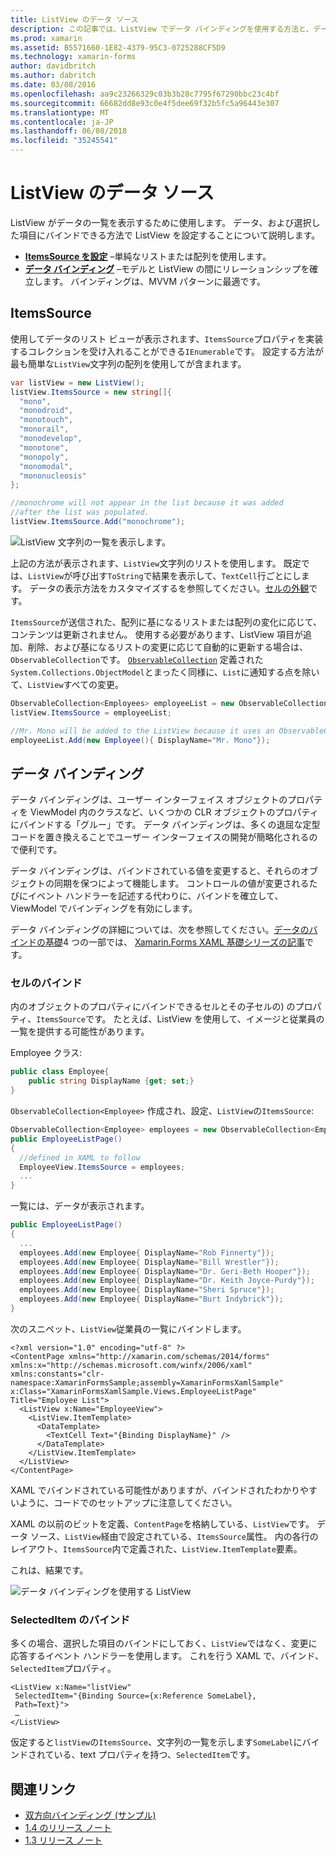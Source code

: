 ```yaml
---
title: ListView のデータ ソース
description: この記事では、ListView でデータ バインディングを使用する方法と、データを含む Xamarin.Forms ListView を設定する方法について説明します。
ms.prod: xamarin
ms.assetid: B5571660-1E82-4379-95C3-0725288CF5D9
ms.technology: xamarin-forms
author: davidbritch
ms.author: dabritch
ms.date: 03/08/2016
ms.openlocfilehash: aa9c23266329c03b3b28c7795f67290bbc23c4bf
ms.sourcegitcommit: 66682dd8e93c0e4f5dee69f32b5fc5a96443e307
ms.translationtype: MT
ms.contentlocale: ja-JP
ms.lasthandoff: 06/08/2018
ms.locfileid: "35245541"
---
```

# <a name="listview-data-sources"></a>ListView のデータ ソース

ListView がデータの一覧を表示するために使用します。 データ、および選択した項目にバインドできる方法で ListView を設定することについて説明します。

- **[ItemsSource を設定](#ItemsSource)** &ndash;単純なリストまたは配列を使用します。
- **[データ バインディング](#Data_Binding)** &ndash;モデルと ListView の間にリレーションシップを確立します。 バインディングは、MVVM パターンに最適です。

## <a name="itemssource"></a>ItemsSource
使用してデータのリスト ビューが表示されます、`ItemsSource`プロパティを実装するコレクションを受け入れることができる`IEnumerable`です。 設定する方法が最も簡単な`ListView`文字列の配列を使用してが含まれます。

```csharp
var listView = new ListView();
listView.ItemsSource = new string[]{
  "mono",
  "monodroid",
  "monotouch",
  "monorail",
  "monodevelop",
  "monotone",
  "monopoly",
  "monomodal",
  "mononucleosis"
};

//monochrome will not appear in the list because it was added
//after the list was populated.
listView.ItemsSource.Add("monochrome");
```

![](data-and-databinding-images/itemssource-simple.png "ListView 文字列の一覧を表示します。")

上記の方法が表示されます、`ListView`文字列のリストを使用します。 既定では、`ListView`が呼び出す`ToString`で結果を表示して、`TextCell`行ごとにします。 データの表示方法をカスタマイズするを参照してください。[セルの外観](~/xamarin-forms/user-interface/listview/customizing-cell-appearance.md)です。

`ItemsSource`が送信された、配列に基になるリストまたは配列の変化に応じて、コンテンツは更新されません。 使用する必要があります、ListView 項目が追加、削除、および基になるリストの変更に応じて自動的に更新する場合は、`ObservableCollection`です。 [`ObservableCollection`](https://developer.xamarin.com/api/type/System.Collections.ObjectModel.ObservableCollection%3CT%3E/) 定義された`System.Collections.ObjectModel`とまったく同様に、`List`に通知する点を除いて、`ListView`すべての変更。

```csharp
ObservableCollection<Employees> employeeList = new ObservableCollection<Employess>();
listView.ItemsSource = employeeList;

//Mr. Mono will be added to the ListView because it uses an ObservableCollection
employeeList.Add(new Employee(){ DisplayName="Mr. Mono"});
```

<a name="Data_Binding" />

## <a name="data-binding"></a>データ バインディング
データ バインディングは、ユーザー インターフェイス オブジェクトのプロパティを ViewModel 内のクラスなど、いくつかの CLR オブジェクトのプロパティにバインドする「グルー」です。 データ バインディングは、多くの退屈な定型コードを置き換えることでユーザー インターフェイスの開発が簡略化されるので便利です。

データ バインディングは、バインドされている値を変更すると、それらのオブジェクトの同期を保つによって機能します。 コントロールの値が変更されるたびにイベント ハンドラーを記述する代わりに、バインドを確立して、ViewModel でバインディングを有効にします。

データ バインディングの詳細については、次を参照してください。[データのバインドの基礎](~/xamarin-forms/xaml/xaml-basics/data-binding-basics.md)4 つの一部では、 [Xamarin.Forms XAML 基礎シリーズの記事](~/xamarin-forms/xaml/xaml-basics/index.md)です。

### <a name="binding-cells"></a>セルのバインド
内のオブジェクトのプロパティにバインドできるセルとその子セルの) のプロパティ、`ItemsSource`です。 たとえば、ListView を使用して、イメージと従業員の一覧を提供する可能性があります。

Employee クラス:

```csharp
public class Employee{
    public string DisplayName {get; set;}
}
```

`ObservableCollection<Employee>` 作成され、設定、`ListView`の`ItemsSource`:

```csharp
ObservableCollection<Employee> employees = new ObservableCollection<Employee>();
public EmployeeListPage()
{
  //defined in XAML to follow
  EmployeeView.ItemsSource = employees;
  ...
}
```

一覧には、データが表示されます。

```csharp
public EmployeeListPage()
{
  ...
  employees.Add(new Employee{ DisplayName="Rob Finnerty"});
  employees.Add(new Employee{ DisplayName="Bill Wrestler"});
  employees.Add(new Employee{ DisplayName="Dr. Geri-Beth Hooper"});
  employees.Add(new Employee{ DisplayName="Dr. Keith Joyce-Purdy"});
  employees.Add(new Employee{ DisplayName="Sheri Spruce"});
  employees.Add(new Employee{ DisplayName="Burt Indybrick"});
}
```

次のスニペット、`ListView`従業員の一覧にバインドします。

```xaml
<?xml version="1.0" encoding="utf-8" ?>
<ContentPage xmlns="http://xamarin.com/schemas/2014/forms"
xmlns:x="http://schemas.microsoft.com/winfx/2006/xaml"
xmlns:constants="clr-namespace:XamarinFormsSample;assembly=XamarinFormsXamlSample"
x:Class="XamarinFormsXamlSample.Views.EmployeeListPage"
Title="Employee List">
  <ListView x:Name="EmployeeView">
    <ListView.ItemTemplate>
      <DataTemplate>
        <TextCell Text="{Binding DisplayName}" />
      </DataTemplate>
    </ListView.ItemTemplate>
  </ListView>
</ContentPage>
```

XAML でバインドされている可能性がありますが、バインドされたわかりやすいように、コードでのセットアップに注意してください。

XAML の以前のビットを定義、`ContentPage`を格納している、`ListView`です。 データ ソース、`ListView`経由で設定されている、`ItemsSource`属性。 内の各行のレイアウト、`ItemsSource`内で定義された、`ListView.ItemTemplate`要素。

これは、結果です。

![](data-and-databinding-images/bound-data.png "データ バインディングを使用する ListView")

### <a name="binding-selecteditem"></a>SelectedItem のバインド

多くの場合、選択した項目のバインドにしておく、`ListView`ではなく、変更に応答するイベント ハンドラーを使用します。 これを行う XAML で、バインド、`SelectedItem`プロパティ。

```xaml
<ListView x:Name="listView"
 SelectedItem="{Binding Source={x:Reference SomeLabel},
 Path=Text}">
 …
</ListView>
```

仮定すると`listView`の`ItemsSource`、文字列の一覧を示します`SomeLabel`にバインドされている、text プロパティを持つ、`SelectedItem`です。



## <a name="related-links"></a>関連リンク

- [双方向バインディング (サンプル)](https://developer.xamarin.com/samples/xamarin-forms/UserInterface/ListView/SwitchEntryTwoBinding)
- [1.4 のリリース ノート](http://forums.xamarin.com/discussion/35451/xamarin-forms-1-4-0-released/)
- [1.3 リリース ノート](http://forums.xamarin.com/discussion/29934/xamarin-forms-1-3-0-released/)
